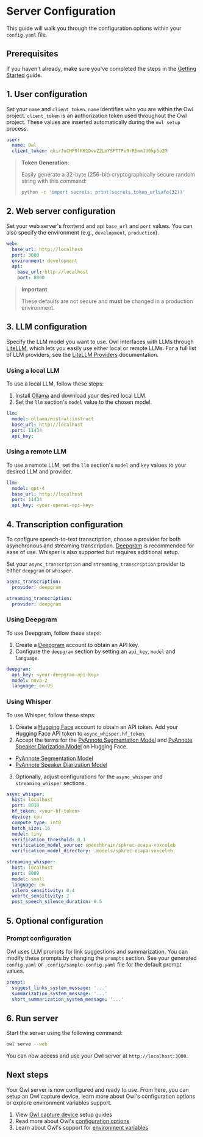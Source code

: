 # Server Configuration

This guide will walk you through the configuration options within your `config.yaml` file.

## Prerequisites

If you haven't already, make sure you've completed the steps in the [Getting Started](getting-started.md) guide.

## 1. User configuration

Set your `name` and `client_token`. `name` identifies who you are within the Owl project. `client_token` is an authorization token used throughout the Owl project. These values are inserted automatically during the `owl setup` process.

```yaml
user:
  name: Owl
  client_token: qkirJuCHF9lKK1DvwZ2LmYSPTTFe9rR5mmJU6kp5o2M
```

> **Token Generation**:
>
> Easily generate a 32-byte (256-bit) cryptographically secure random string with this command:
>
> ```bash
> python -c 'import secrets; print(secrets.token_urlsafe(32))'
> ```

## 2. Web server configuration

Set your web server's frontend and api `base_url` and `port` values. You can also specify the environment (e.g., `development`, `production`).

```yaml
web:
  base_url: http://localhost
  port: 3000
  environment: development
  api:
    base_url: http://localhost
    port: 8000
```

> **Important**
>
> These defaults are not secure and **must** be changed in a production environment.

## 3. LLM configuration

Specify the LLM model you want to use. Owl interfaces with LLMs through [LiteLLM](https://litellm.ai/), which lets you easily use either local or remote LLMs. For a full list of LLM providers, see the [LiteLLM Providers](https://litellm.ai/providers) documentation.

### Using a local LLM

To use a local LLM, follow these steps:

1. Install [Ollama](https://github.com/ollama/ollama) and download your desired local LLM.
2. Set the `llm` section's `model` value to the chosen model.

```yaml
llm:
  model: ollama/mistral:instruct
  base_url: http://localhost
  port: 11434
  api_key:
```

### Using a remote LLM

To use a remote LLM, set the `llm` section's `model` and `key` values to your desired LLM and provider.

```yaml
llm:
  model: gpt-4
  base_url: http://localhost
  port: 11434
  api_key: <your-openai-api-key>
```

## 4. Transcription configuration

To configure speech-to-text transcription, choose a provider for both asynchronous and streaming transcription. [Deepgram](https://deepgram.com/) is recommended for ease of use. Whisper is also supported but requires additional setup.

Set your `async_transcription` and `streaming_transcription` provider to either `deepgram` or `whisper`.

```yaml
async_transcription:
  provider: deepgram

streaming_transcription:
  provider: deepgram
```

### Using Deepgram

To use Deepgram, follow these steps:

1. Create a [Deepgram](https://deepgram.com/) account to obtain an API key.
2. Configure the `deepgram` section by setting an `api_key`, `model` and `language`.

```yaml
deepgram:
  api_key: <your-deepgram-api-key>
  model: nova-2
  language: en-US
```

### Using Whisper

To use Whisper, follow these steps:

1. Create a [Hugging Face](https://huggingface.co/) account to obtain an API token. Add your Hugging Face API token to `async_whisper.hf_token`.
2. Accept the terms for the [PyAnnote Segmentation Model](https://huggingface.co/pyannote/segmentation) and [PyAnnote Speaker Diarization Model](https://huggingface.co/pyannote/speaker-diarization) on Hugging Face.

- [PyAnnote Segmentation Model](https://huggingface.co/pyannote/segmentation)
- [PyAnnote Speaker Diarization Model](https://huggingface.co/pyannote/speaker-diarization)

3. Optionally, adjust configurations for the `async_whisper` and `streaming_whisper` sections.

```yaml
async_whisper:
  host: localhost
  port: 8010
  hf_token: <your-hf-token>
  device: cpu
  compute_type: int8
  batch_size: 16
  model: tiny
  verification_threshold: 0.1
  verification_model_source: speechbrain/spkrec-ecapa-voxceleb
  verification_model_directory: .models/spkrec-ecapa-voxceleb

streaming_whisper:
  host: localhost
  port: 8009
  model: small
  language: en
  silero_sensitivity: 0.4
  webrtc_sensitivity: 2
  post_speech_silence_duration: 0.5
```

## 5. Optional configuration

### Prompt configuration

Owl uses LLM prompts for link suggestions and summarization. You can modify these prompts by changing the `prompts` section. See your generated `config.yaml` or `.config/sample-config.yaml` file for the default prompt values.

```yaml
prompt:
  suggest_links_system_message: '...'
  summarization_system_message: '...'
  short_summarization_system_message: '...'
```

## 6. Run server

Start the server using the following command:

```bash
owl serve --web
```

You can now access and use your Owl server at `http://localhost:3000`.

## Next steps

Your Owl server is now configured and ready to use. From here, you can setup an Owl capture device, learn more about Owl's configuration options or explore environment variables support.

1. View [Owl capture device](clients/) setup guides
2. Read more about Owl's [configuration options](configuration-options.md)
3. Learn about Owl's support for [environment variables](environment-variables.md)
